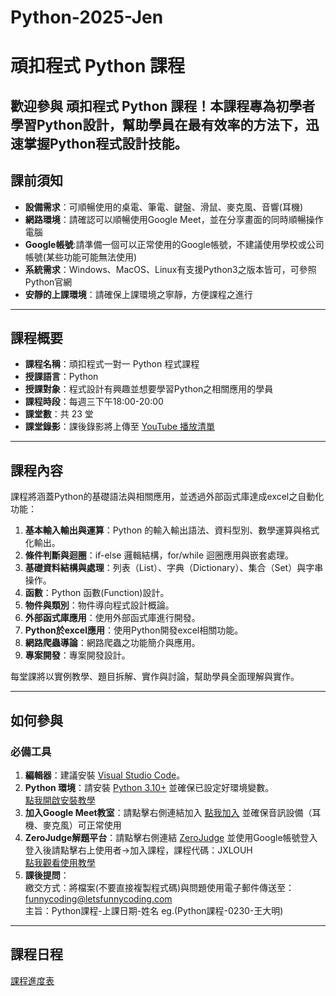 # Python-2025-Jen
# 頑扣程式 Python 課程

歡迎參與 **頑扣程式 Python 課程**！本課程專為初學者學習Python設計，幫助學員在最有效率的方法下，迅速掌握Python程式設計技能。
---
## 課前須知

- **設備需求**：可順暢使用的桌電、筆電、鍵盤、滑鼠、麥克風、音響(耳機)
- **網路環境**：請確認可以順暢使用Google Meet，並在分享畫面的同時順暢操作電腦
- **Google帳號**:請準備一個可以正常使用的Google帳號，不建議使用學校或公司帳號(某些功能可能無法使用)
- **系統需求**：Windows、MacOS、Linux有支援Python3之版本皆可，可參照Python官網
- **安靜的上課環境**：請確保上課環境之寧靜，方便課程之進行
---

## 課程概要

- **課程名稱**：頑扣程式一對一 Python 程式課程  
- **授課語言**：Python  
- **授課對象**：程式設計有興趣並想要學習Python之相關應用的學員  
- **課程時段**：每週三下午18:00-20:00
- **課堂數**：共 23 堂  
- **課堂錄影**：課後錄影將上傳至 [YouTube 播放清單]()  

---

## 課程內容

課程將涵蓋Python的基礎語法與相關應用，並透過外部函式庫達成excel之自動化功能：  
1. **基本輸入輸出與運算**：Python 的輸入輸出語法、資料型別、數學運算與格式化輸出。  
2. **條件判斷與迴圈**：if-else 邏輯結構，for/while 迴圈應用與嵌套處理。  
3. **基礎資料結構與處理**：列表（List）、字典（Dictionary）、集合（Set）與字串操作。  
4. **函數**：Python 函數(Function)設計。  
5. **物件與類別**：物件導向程式設計概論。  
6. **外部函式庫應用**：使用外部函式庫進行開發。  
7. **Python於excel應用**：使用Python開發excel相關功能。  
8. **網路爬蟲導論**：網路爬蟲之功能簡介與應用。  
9. **專案開發**：專案開發設計。    

每堂課將以實例教學、題目拆解、實作與討論，幫助學員全面理解與實作。

---

## 如何參與

### 必備工具  
1. **編輯器**：建議安裝 [Visual Studio Code](https://code.visualstudio.com/)。  
2. **Python 環境**：請安裝 [Python 3.10+](https://www.python.org/downloads/) 並確保已設定好環境變數。  
[點我開啟安裝教學](https://github.com/EdwardChang0207/Aimee_Chen/blob/main/上課講義/基礎程式語法/Lesson0/Lesson%200%20環境設置、課程介紹%20a37fc2868de24f0e8b71ecc97bdf4050.md)
3. **加入Google Meet教室**：請點擊右側連結加入 [點我加入](https://meet.google.com/qbx-wrup-qyf) 並確保音訊設備（耳機、麥克風）可正常使用
4. **ZeroJudge解題平台**：請點擊右側連結 [ZeroJudge](https://zerojudge.tw) 並使用Google帳號登入  
登入後請點擊右上使用者->加入課程，課程代碼：JXLOUH  
[點我觀看使用教學](https://youtu.be/ID5brYr5fvQ)
5. **課後提問**：  
繳交方式：將檔案(不要直接複製程式碼)與問題使用電子郵件傳送至：funnycoding@letsfunnycoding.com  
主旨：Python課程-上課日期-姓名 eg.(Python課程-0230-王大明)
---

## 課程日程
[課程進度表](https://github.com/EdwardChang0207/Aimee_Chen/tree/main/Aimee課程進度表)
